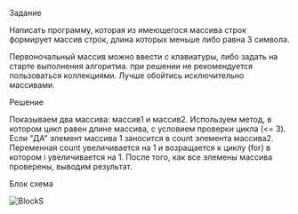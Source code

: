 Задание

Написать программу, которая из имеющегося массива строк формирует массив строк, длина которых меньше либо равна 3 символа.

Первоночальный массив можно ввести с клавиатуры, либо задать на старте выполнения алгоритма. при решении не рекомендуется пользоваться коллекциями. Лучше обойтись исключительно массивами.

Решение

Показываем два массива: массив1 и массив2.
Используем метод, в котором цикл равен длине массива, с условием проверки цикла (<= 3).
Если "ДА" элемент массива 1 заносится в count элемента массива2.
Переменная сount увеличивается на 1 и возращается к циклу (for) в котором i увеличивается на 1.
После того, как все элемены массива проверены, выводим результат.

Блок схема

![BlockS](https://user-images.githubusercontent.com/121401389/222257582-80dcbd08-8181-401a-a5f0-0e5ffc0e96ad.JPG)
